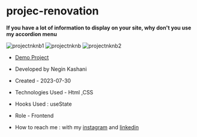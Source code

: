 # projec-renovation
**If you have a lot of information to display on your site, why don't you use my accordion menu**


![projectnknb1](https://github.com/NeginKashani/projec-renovation/assets/109550062/951aa177-69aa-43de-be0b-99d5eab33ebd)
![projectnknb](https://github.com/NeginKashani/projec-renovation/assets/109550062/cd3266a8-52c6-4c45-aaf9-f205dc48d027)
![projectnknb2](https://github.com/NeginKashani/projec-renovation/assets/109550062/5251fd0d-89aa-4aab-ac90-6c29f50faa91)


- [Demo Project](https://neginkashani.github.io/projec-renovation/)

- Developed by Negin Kashani

- Created - 2023-07-30

- Technologies Used - Html ,CSS 

- Hooks Used : useState 

- Role - Frontend

- How to reach me : with my [instagram](https://instagram.com/negin_kashweb?igshid=NTc4MTIwNjQ2YQ==
) and [linkedin](https://www.linkedin.com/in/negin-kashani-567840b8)
